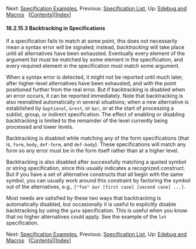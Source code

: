 

Next: [Specification Examples](Specification-Examples.html), Previous: [Specification List](Specification-List.html), Up: [Edebug and Macros](Edebug-and-Macros.html)   \[[Contents](index.html#SEC_Contents "Table of contents")]\[[Index](Index.html "Index")]

#### 18.2.15.3 Backtracking in Specifications

If a specification fails to match at some point, this does not necessarily mean a syntax error will be signaled; instead, *backtracking* will take place until all alternatives have been exhausted. Eventually every element of the argument list must be matched by some element in the specification, and every required element in the specification must match some argument.

When a syntax error is detected, it might not be reported until much later, after higher-level alternatives have been exhausted, and with the point positioned further from the real error. But if backtracking is disabled when an error occurs, it can be reported immediately. Note that backtracking is also reenabled automatically in several situations; when a new alternative is established by `&optional`, `&rest`, or `&or`, or at the start of processing a sublist, group, or indirect specification. The effect of enabling or disabling backtracking is limited to the remainder of the level currently being processed and lower levels.

Backtracking is disabled while matching any of the form specifications (that is, `form`, `body`, `def-form`, and `def-body`). These specifications will match any form so any error must be in the form itself rather than at a higher level.

Backtracking is also disabled after successfully matching a quoted symbol or string specification, since this usually indicates a recognized construct. But if you have a set of alternative constructs that all begin with the same symbol, you can usually work around this constraint by factoring the symbol out of the alternatives, e.g., `["foo" &or [first case] [second case] ...]`.

Most needs are satisfied by these two ways that backtracking is automatically disabled, but occasionally it is useful to explicitly disable backtracking by using the `gate` specification. This is useful when you know that no higher alternatives could apply. See the example of the `let` specification.

Next: [Specification Examples](Specification-Examples.html), Previous: [Specification List](Specification-List.html), Up: [Edebug and Macros](Edebug-and-Macros.html)   \[[Contents](index.html#SEC_Contents "Table of contents")]\[[Index](Index.html "Index")]
